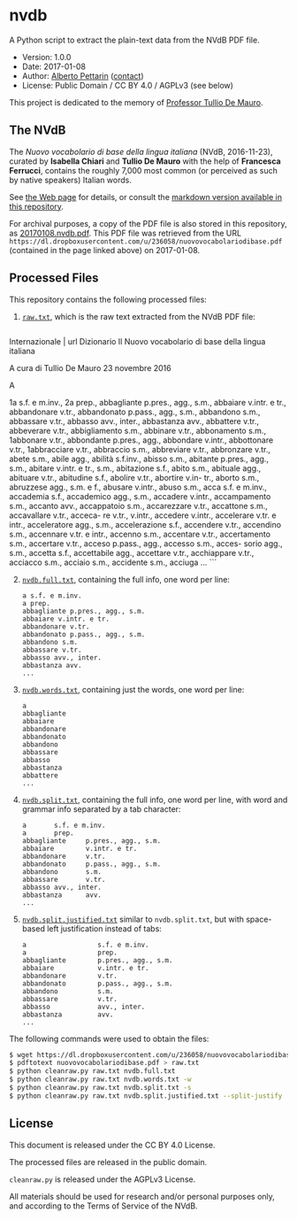 # nvdb

A Python script to extract the plain-text data from the NVdB PDF file.

* Version: 1.0.0
* Date: 2017-01-08
* Author: [Alberto Pettarin](http://www.albertopettarin.it/) ([contact](http://www.albertopettarin.it/contact.html))
* License: Public Domain / CC BY 4.0 / AGPLv3 (see below)

This project is dedicated to the memory of
[Professor Tullio De Mauro](https://it.wikipedia.org/wiki/Tullio_De_Mauro).


## The NVdB

The _Nuovo vocabolario di base della lingua italiana_ (NVdB, 2016-11-23),
curated by **Isabella Chiari** and **Tullio De Mauro**
with the help of **Francesca Ferrucci**,
contains the roughly 7,000 most common
(or perceived as such by native speakers)
Italian words.

See
[the Web page](http://www.internazionale.it/opinione/tullio-de-mauro/2016/12/23/il-nuovo-vocabolario-di-base-della-lingua-italiana)
for details, or consult the
[markdown version available in this repository](article.md).

For archival purposes,
a copy of the PDF file is also stored in this repository,
as [20170108.nvdb.pdf](20170108.nvdb.pdf).
This PDF file was retrieved from the URL
``https://dl.dropboxusercontent.com/u/236058/nuovovocabolariodibase.pdf``
(contained in the page linked above) on 2017-01-08.


## Processed Files

This repository contains the following processed files:

1. [``raw.txt``](raw.txt), which is the raw text
   extracted from the NVdB PDF file:

    ```plain
Internazionale | url
Dizionario
Il Nuovo vocabolario di base
della lingua italiana

A cura di Tullio De Mauro
23 novembre 2016

A

1a s.f. e m.inv., 2a prep., abbagliante p.pres., agg., s.m., abbaiare v.intr. e tr., abbandonare v.tr., abbandonato p.pass., agg., s.m.,
abbandono s.m., abbassare v.tr., abbasso avv., inter., abbastanza avv., abbattere v.tr., abbeverare v.tr., abbigliamento s.m.,
abbinare v.tr., abbonamento s.m., 1abbonare v.tr., abbondante p.pres., agg., abbondare v.intr., abbottonare v.tr., 1abbracciare
v.tr., abbraccio s.m., abbreviare v.tr., abbronzare v.tr., abete s.m., abile agg., abilità s.f.inv., abisso s.m., abitante p.pres., agg.,
s.m., abitare v.intr. e tr., s.m., abitazione s.f., abito s.m., abituale agg., abituare v.tr., abitudine s.f., abolire v.tr., abortire v.in-
tr., aborto s.m., abruzzese agg., s.m. e f., abusare v.intr., abuso s.m., acca s.f. e m.inv., accademia s.f., accademico agg., s.m.,
accadere v.intr., accampamento s.m., accanto avv., accappatoio s.m., accarezzare v.tr., accattone s.m., accavallare v.tr., acceca-
re v.tr., v.intr., accedere v.intr., accelerare v.tr. e intr., acceleratore agg., s.m., accelerazione s.f., accendere v.tr., accendino s.m.,
accennare v.tr. e intr., accenno s.m., accentare v.tr., accertamento s.m., accertare v.tr., acceso p.pass., agg., accesso s.m., acces-
sorio agg., s.m., accetta s.f., accettabile agg., accettare v.tr., acchiappare v.tr., acciacco s.m., acciaio s.m., accidente s.m., acciuga
...
    ```

2. [``nvdb.full.txt``](nvdb.full.txt),
   containing the full info, one word per line:

    ```plain
    a s.f. e m.inv.
    a prep.
    abbagliante p.pres., agg., s.m.
    abbaiare v.intr. e tr.
    abbandonare v.tr.
    abbandonato p.pass., agg., s.m.
    abbandono s.m.
    abbassare v.tr.
    abbasso avv., inter.
    abbastanza avv.
    ...
    ```

3. [``nvdb.words.txt``](nvdb.words.txt),
   containing just the words, one word per line:

    ```plain
    a
    abbagliante
    abbaiare
    abbandonare
    abbandonato
    abbandono
    abbassare
    abbasso
    abbastanza
    abbattere
    ...
    ```

4. [``nvdb.split.txt``](nvdb.split.txt),
   containing the full info, one word per line,
   with word and grammar info separated by a tab character:

    ```plain
    a       s.f. e m.inv.
    a       prep.
    abbagliante     p.pres., agg., s.m.
    abbaiare        v.intr. e tr.
    abbandonare     v.tr.
    abbandonato     p.pass., agg., s.m.
    abbandono       s.m.
    abbassare       v.tr.
    abbasso avv., inter.
    abbastanza      avv.
    ...
    ```

5. [``nvdb.split.justified.txt``](nvdb.split.justified.txt)
   similar to ``nvdb.split.txt``,
   but with space-based left justification instead of tabs:

    ```plain
    a                  s.f. e m.inv.
    a                  prep.
    abbagliante        p.pres., agg., s.m.
    abbaiare           v.intr. e tr.
    abbandonare        v.tr.
    abbandonato        p.pass., agg., s.m.
    abbandono          s.m.
    abbassare          v.tr.
    abbasso            avv., inter.
    abbastanza         avv.
    ...
    ```

The following commands were used to obtain the files:

```bash
$ wget https://dl.dropboxusercontent.com/u/236058/nuovovocabolariodibase.pdf
$ pdftotext nuovovocabolariodibase.pdf > raw.txt
$ python cleanraw.py raw.txt nvdb.full.txt
$ python cleanraw.py raw.txt nvdb.words.txt -w
$ python cleanraw.py raw.txt nvdb.split.txt -s
$ python cleanraw.py raw.txt nvdb.split.justified.txt --split-justify
```


## License

This document is released under the CC BY 4.0 License.

The processed files are released in the public domain.

``cleanraw.py`` is released under the AGPLv3 License.

All materials should be used for research and/or personal purposes only,
and according to the Terms of Service of the NVdB.
